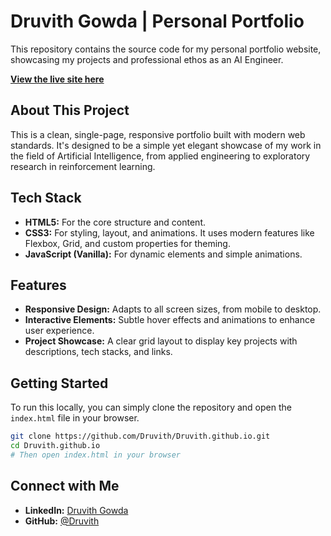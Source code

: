 # Druvith Gowda | Personal Portfolio

This repository contains the source code for my personal portfolio website, showcasing my projects and professional ethos as an AI Engineer.

**[View the live site here](https://Druvith.github.io)**

## About This Project

This is a clean, single-page, responsive portfolio built with modern web standards. It's designed to be a simple yet elegant showcase of my work in the field of Artificial Intelligence, from applied engineering to exploratory research in reinforcement learning.

## Tech Stack

*   **HTML5:** For the core structure and content.
*   **CSS3:** For styling, layout, and animations. It uses modern features like Flexbox, Grid, and custom properties for theming.
*   **JavaScript (Vanilla):** For dynamic elements and simple animations.

## Features

*   **Responsive Design:** Adapts to all screen sizes, from mobile to desktop.
*   **Interactive Elements:** Subtle hover effects and animations to enhance user experience.
*   **Project Showcase:** A clear grid layout to display key projects with descriptions, tech stacks, and links.

## Getting Started

To run this locally, you can simply clone the repository and open the `index.html` file in your browser.

```bash
git clone https://github.com/Druvith/Druvith.github.io.git
cd Druvith.github.io
# Then open index.html in your browser
```

## Connect with Me

*   **LinkedIn:** [Druvith Gowda](https://www.linkedin.com/in/druvith-gowda-1b635919b/)
*   **GitHub:** [@Druvith](https://github.com/Druvith)
